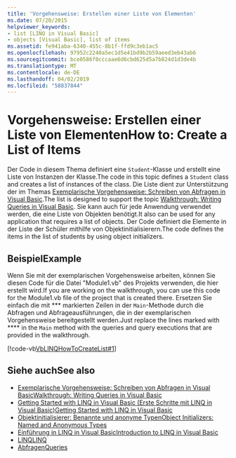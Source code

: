 ```yaml
---
title: 'Vorgehensweise: Erstellen einer Liste von Elementen'
ms.date: 07/20/2015
helpviewer_keywords:
- list [LINQ in Visual Basic]
- objects [Visual Basic], list of items
ms.assetid: fe941aba-6340-455c-8b1f-ffd9c3eb1ac5
ms.openlocfilehash: 97952c2240a5ec1d5e41bd9b2b59aeed3eb43ab6
ms.sourcegitcommit: bce0586f0cccaae6d6cbd625d5a7b824d1d3de4b
ms.translationtype: MT
ms.contentlocale: de-DE
ms.lasthandoff: 04/02/2019
ms.locfileid: "58837844"
---
```

# <a name="how-to-create-a-list-of-items"></a><span data-ttu-id="53ef4-102">Vorgehensweise: Erstellen einer Liste von Elementen</span><span class="sxs-lookup"><span data-stu-id="53ef4-102">How to: Create a List of Items</span></span>
<span data-ttu-id="53ef4-103">Der Code in diesem Thema definiert eine `Student`-Klasse und erstellt eine Liste von Instanzen der Klasse.</span><span class="sxs-lookup"><span data-stu-id="53ef4-103">The code in this topic defines a `Student` class and creates a list of instances of the class.</span></span> <span data-ttu-id="53ef4-104">Die Liste dient zur Unterstützung der im Themas [Exemplarische Vorgehensweise: Schreiben von Abfragen in Visual Basic](../../../../visual-basic/programming-guide/concepts/linq/walkthrough-writing-queries.md).</span><span class="sxs-lookup"><span data-stu-id="53ef4-104">The list is designed to support the topic [Walkthrough: Writing Queries in Visual Basic](../../../../visual-basic/programming-guide/concepts/linq/walkthrough-writing-queries.md).</span></span> <span data-ttu-id="53ef4-105">Sie kann auch für jede Anwendung verwendet werden, die eine Liste von Objekten benötigt.</span><span class="sxs-lookup"><span data-stu-id="53ef4-105">It also can be used for any application that requires a list of objects.</span></span> <span data-ttu-id="53ef4-106">Der Code definiert die Elemente in der Liste der Schüler mithilfe von Objektinitialisierern.</span><span class="sxs-lookup"><span data-stu-id="53ef4-106">The code defines the items in the list of students by using object initializers.</span></span>  
  
## <a name="example"></a><span data-ttu-id="53ef4-107">Beispiel</span><span class="sxs-lookup"><span data-stu-id="53ef4-107">Example</span></span>  
 <span data-ttu-id="53ef4-108">Wenn Sie mit der exemplarischen Vorgehensweise arbeiten, können Sie diesen Code für die Datei "Module1.vb" des Projekts verwenden, die hier erstellt wird.</span><span class="sxs-lookup"><span data-stu-id="53ef4-108">If you are working on the walkthrough, you can use this code for the Module1.vb file of the project that is created there.</span></span> <span data-ttu-id="53ef4-109">Ersetzen Sie einfach die mit \*\*\* markierten Zeilen in der `Main`-Methode durch die Abfragen und Abfrageausführungen, die in der exemplarischen Vorgehensweise bereitgestellt werden.</span><span class="sxs-lookup"><span data-stu-id="53ef4-109">Just replace the lines marked with \*\*\*\* in the `Main` method with the queries and query executions that are provided in the walkthrough.</span></span>  
  
 [!code-vb[VbLINQHowToCreateList#1](~/samples/snippets/visualbasic/VS_Snippets_VBCSharp/VbLINQHowToCreateList/VB/Class1.vb#1)]  
  
## <a name="see-also"></a><span data-ttu-id="53ef4-110">Siehe auch</span><span class="sxs-lookup"><span data-stu-id="53ef4-110">See also</span></span>

- [<span data-ttu-id="53ef4-111">Exemplarische Vorgehensweise: Schreiben von Abfragen in Visual Basic</span><span class="sxs-lookup"><span data-stu-id="53ef4-111">Walkthrough: Writing Queries in Visual Basic</span></span>](../../../../visual-basic/programming-guide/concepts/linq/walkthrough-writing-queries.md)
- [<span data-ttu-id="53ef4-112">Getting Started with LINQ in Visual Basic (Erste Schritte mit LINQ in Visual Basic)</span><span class="sxs-lookup"><span data-stu-id="53ef4-112">Getting Started with LINQ in Visual Basic</span></span>](../../../../visual-basic/programming-guide/concepts/linq/getting-started-with-linq.md)
- [<span data-ttu-id="53ef4-113">Objektinitialisierer: Benannte und anonyme Typen</span><span class="sxs-lookup"><span data-stu-id="53ef4-113">Object Initializers: Named and Anonymous Types</span></span>](../../../../visual-basic/programming-guide/language-features/objects-and-classes/object-initializers-named-and-anonymous-types.md)
- [<span data-ttu-id="53ef4-114">Einführung in LINQ in Visual Basic</span><span class="sxs-lookup"><span data-stu-id="53ef4-114">Introduction to LINQ in Visual Basic</span></span>](../../../../visual-basic/programming-guide/language-features/linq/introduction-to-linq.md)
- [<span data-ttu-id="53ef4-115">LINQ</span><span class="sxs-lookup"><span data-stu-id="53ef4-115">LINQ</span></span>](../../../../visual-basic/programming-guide/language-features/linq/index.md)
- [<span data-ttu-id="53ef4-116">Abfragen</span><span class="sxs-lookup"><span data-stu-id="53ef4-116">Queries</span></span>](../../../../visual-basic/language-reference/queries/index.md)
